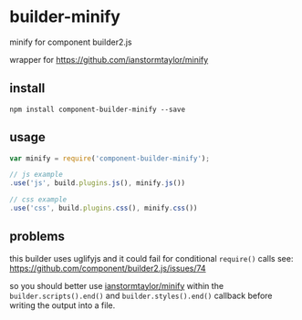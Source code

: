 # builder-minify

minify for component builder2.js 

wrapper for https://github.com/ianstormtaylor/minify

## install
    npm install component-builder-minify --save

## usage

```js
var minify = require('component-builder-minify');

// js example
.use('js', build.plugins.js(), minify.js())

// css example
.use('css', build.plugins.css(), minify.css())
```

## problems
this builder uses uglifyjs and it could fail for conditional `require()` calls
see: https://github.com/component/builder2.js/issues/74

so you should better use [ianstormtaylor/minify](https://github.com/ianstormtaylor/minify)  within the `builder.scripts().end()` and `builder.styles().end()` callback before writing the output into a file.
